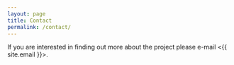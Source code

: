```yaml
---
layout: page
title: Contact
permalink: /contact/
---
```

If you are interested in finding out more about the project please e-mail <{{ site.email }}>.
